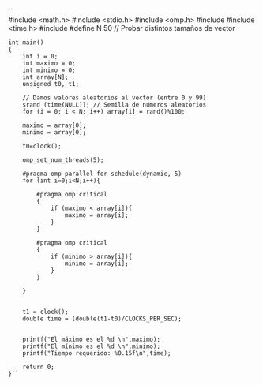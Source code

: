 ``  
    #include <math.h> 
    #include <stdio.h> 
    #include <omp.h> 
    #include <vector>
    #include <time.h> 
    #include <ctime>
    #define N 50 // Probar distintos tamaños de vector 

    int main() 
    {  
        int i = 0;
        int maximo = 0;
        int minimo = 0;
        int array[N];  
        unsigned t0, t1;
 
        // Damos valores aleatorios al vector (entre 0 y 99) 
        srand (time(NULL)); // Semilla de números aleatorios 
        for (i = 0; i < N; i++) array[i] = rand()%100; 

        maximo = array[0];
        minimo = array[0];

        t0=clock();

        omp_set_num_threads(5);

        #pragma omp parallel for schedule(dynamic, 5)
        for (int i=0;i<N;i++){

            #pragma omp critical
            {
                if (maximo < array[i]){
                    maximo = array[i];
                }
            }

            #pragma omp critical
            {
                if (minimo > array[i]){
                    minimo = array[i];
                }
            }
        
        }


        t1 = clock();
        double time = (double(t1-t0)/CLOCKS_PER_SEC);

    
        printf("El máximo es el %d \n",maximo);
        printf("El mínimo es el %d \n",minimo);
        printf("Tiempo requerido: %0.15f\n",time);

        return 0;
    }``